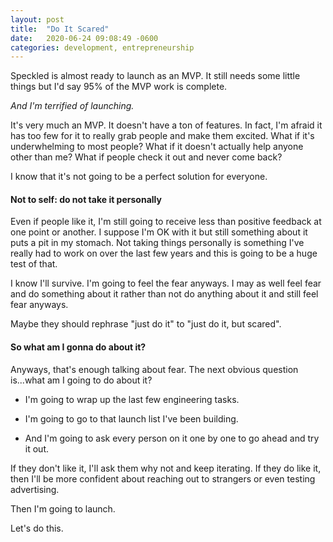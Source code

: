 ```yaml
---
layout: post
title:  "Do It Scared"
date:   2020-06-24 09:08:49 -0600
categories: development, entrepreneurship
---
```


Speckled is almost ready to launch as an MVP. It still needs some little things but I'd say 95% of the MVP work is complete.

_And I'm terrified of launching._

It's very much an MVP. It doesn't have a ton of features. In fact, I'm afraid it has too few for it to really grab people and make them excited. What if it's underwhelming to most people? What if it doesn't actually help anyone other than me? What if people check it out and never come back?

I know that it's not going to be a perfect solution for everyone.

#### Not to self: do not take it personally

Even if people like it, I'm still going to receive less than positive feedback at one point or another. I suppose I'm OK with it but still something about it puts a pit in my stomach. Not taking things personally is something I've really had to work on over the last few years and this is going to be a huge test of that.

I know I'll survive. I'm going to feel the fear anyways. I may as well feel fear and do something about it rather than not do anything about it and still feel fear anyways.

Maybe they should rephrase "just do it" to "just do it, but scared".

#### So what am I gonna do about it?

Anyways, that's enough talking about fear. The next obvious question is...what am I going to do about it?

* I'm going to wrap up the last few engineering tasks.

* I'm going to go to that launch list I've been building.

* And I'm going to ask every person on it one by one to go ahead and try it out.

If they don't like it, I'll ask them why not and keep iterating. If they do like it, then I'll be more confident about reaching out to strangers or even testing advertising.

Then I'm going to launch.

Let's do this.

